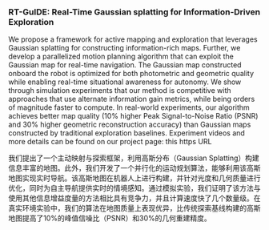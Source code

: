 ### RT-GuIDE: Real-Time Gaussian splatting for Information-Driven Exploration

We propose a framework for active mapping and exploration that leverages Gaussian splatting for constructing information-rich maps. Further, we develop a parallelized motion planning algorithm that can exploit the Gaussian map for real-time navigation. The Gaussian map constructed onboard the robot is optimized for both photometric and geometric quality while enabling real-time situational awareness for autonomy. We show through simulation experiments that our method is competitive with approaches that use alternate information gain metrics, while being orders of magnitude faster to compute. In real-world experiments, our algorithm achieves better map quality (10% higher Peak Signal-to-Noise Ratio (PSNR) and 30% higher geometric reconstruction accuracy) than Gaussian maps constructed by traditional exploration baselines. Experiment videos and more details can be found on our project page: this https URL

我们提出了一个主动映射与探索框架，利用高斯分布（Gaussian Splatting）构建信息丰富的地图。此外，我们开发了一个并行化的运动规划算法，能够利用该高斯地图实现实时导航。该高斯地图在机器人上进行构建，并针对光度和几何质量进行优化，同时为自主导航提供实时的情境感知。通过模拟实验，我们证明了该方法与使用其他信息增益度量的方法相比具有竞争力，并且计算速度快了几个数量级。在真实环境实验中，我们的算法在地图质量上表现优异，比传统探索基线构建的高斯地图提高了10%的峰值信噪比（PSNR）和30%的几何重建精度。
